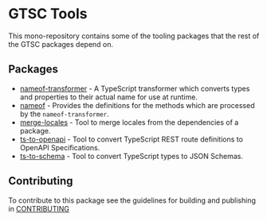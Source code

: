 # GTSC Tools

This mono-repository contains some of the tooling packages that the rest of the GTSC packages depend on.

## Packages

- [nameof-transformer](packages/nameof-transformer/README.md) - A TypeScript transformer which converts types and properties to their actual name for use at runtime.
- [nameof](packages/nameof/README.md) - Provides the definitions for the methods which are processed by the `nameof-transformer`.
- [merge-locales](packages/merge-locales/README.md) - Tool to merge locales from the dependencies of a package.
- [ts-to-openapi](packages/ts-to-openapi/README.md) - Tool to convert TypeScript REST route definitions to OpenAPI Specifications.
- [ts-to-schema](packages/ts-to-schema/README.md) - Tool to convert TypeScript types to JSON Schemas.

## Contributing

To contribute to this package see the guidelines for building and publishing in [CONTRIBUTING](./CONTRIBUTING.md)
